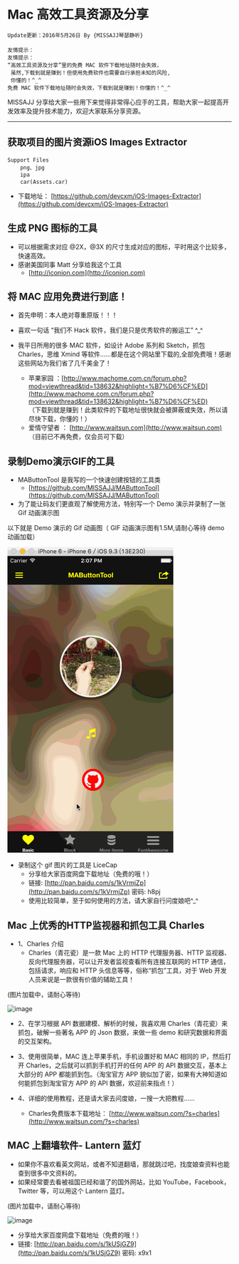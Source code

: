 # Mac 高效工具资源及分享

```objc
Update更新：2016年5月26日 By {MISSAJJ琴瑟静听}

友情提示：
友情提示：
“高效工具资源及分享”里的免费 MAC 软件下载地址随时会失效，
 虽然,下载到就是赚到！但使用免费软件也需要自行承担未知的风险,
 你懂的！^_^ 
免费 MAC 软件下载地址随时会失效，下载到就是赚到！你懂的！^_^
```

MISSAJJ 分享给大家一些用下来觉得非常得心应手的工具，帮助大家一起提高开发效率及提升技术能力，欢迎大家联系分享资源。

---

## 获取项目的图片资源iOS Images Extractor

```
Support Files 
    png、jpg
    ipa
    car(Assets.car)
```

* 下载地址：  [https://github.com/devcxm/iOS-Images-Extractor](https://github.com/devcxm/iOS-Images-Extractor)

## 生成 PNG 图标的工具

* 可以根据需求对应 @2X，@3X 的尺寸生成对应的图标，平时用这个比较多，快速高效。
* 感谢美国同事 Matt 分享给我这个工具
  * [http://iconion.com](http://iconion.com) 

## 将 MAC 应用免费进行到底！

* 首先申明：本人绝对尊重原版！！！
* 喜欢一句话 “我们不 Hack 软件，我们是只是优秀软件的搬运工” ^\_^
* 我平日所用的很多 MAC 软件，如设计 Adobe 系列和 Sketch，抓包 Charles，思维 Xmind 等软件……都是在这个网站里下载的,全部免费哦！感谢这些网站为我们省了几千美金了！

  * 苹果家园 ：[http://www.machome.com.cn/forum.php?mod=viewthread&tid=138632&highlight=%B7%D6%CF%ED](http://www.machome.com.cn/forum.php?mod=viewthread&tid=138632&highlight=%B7%D6%CF%ED)  
    （下载到就是赚到！此类软件的下载地址很快就会被屏蔽或失效，所以请尽快下载，你懂的！）
  * 爱情守望者 ： [http://www.waitsun.com](http://www.waitsun.com)  （目前已不再免费，仅会员可下载）

## 录制Demo演示GIF的工具

* MAButtonTool 是我写的一个快速创建按钮的工具类  
  * [https://github.com/MISSAJJ/MAButtonTool](https://github.com/MISSAJJ/MAButtonTool)
* 为了能让码友们更直观了解使用方法，特别写一个 Demo 演示并录制了一张 Gif 动画演示图

以下就是 Demo 演示的 Gif 动画图（ GIF 动画演示图有1.5M,请耐心等待 demo 动画加载）

![image](https://raw.githubusercontent.com/MISSAJJ/MAButtonTool/master/MAButtonTool2.gif)

* 录制这个 gif 图片的工具是 LiceCap
  * 分享给大家百度网盘下载地址（免费的哦！）
  * 链接: [http://pan.baidu.com/s/1kVrmjZp](http://pan.baidu.com/s/1kVrmjZp) 密码: h8pj
  * 使用比较简单，至于如何使用的方法，请大家自行问度娘吧^\_^

## Mac 上优秀的HTTP监视器和抓包工具 Charles

* 1、Charles 介绍
  * Charles（青花瓷）是一款 Mac 上的 HTTP 代理服务器、HTTP 监视器、反向代理服务器，可以让开发者监视查看所有连接互联网的 HTTP 通信，包括请求，响应和 HTTP 头信息等等，俗称“抓包”工具，对于 Web 开发人员来说是一款很有价值的辅助工具！

\(图片加载中，请耐心等待\)

![image](Images/charles.png)

* 2、在学习根据 API 数据建模、解析的时候，我喜欢用 Charles（青花瓷）来抓包，破解一些著名 APP 的 Json 数据，来做一些 demo 和研究数据和界面的交互架构。

* 3、使用很简单，MAC 连上苹果手机，手机设置好和 MAC 相同的 IP，然后打开 Charles，之后就可以抓到手机打开的任何 APP 的 API 数据交互，基本上大部分的 APP 都能抓到包。（淘宝官方 APP 貌似加了密，如果有大神知道如何能抓包到淘宝官方 APP 的 API 数据，欢迎前来指点！）

* 4、详细的使用教程，还是请大家去问度娘，一搜一大把教程……

  * Charles免费版本下载地址： [http://www.waitsun.com/?s=charles](http://www.waitsun.com/?s=charles)

## MAC 上翻墙软件- Lantern 蓝灯

* 如果你不喜欢看英文网站，或者不知道翻墙，那就跳过吧，找度娘查资料也能查到很多中文资料的。
* 如果经常要去看被祖国已经和谐了的国外网站，比如 YouTube，Facebook，Twitter 等，可以用这个 Lantern 蓝灯。

\(图片加载中，请耐心等待\)

![image](Images/lantern.jpg)

* 分享给大家百度网盘下载地址（免费的哦！）
* 链接: [http://pan.baidu.com/s/1kUSjGZ9](http://pan.baidu.com/s/1kUSjGZ9) 密码: x9x1



